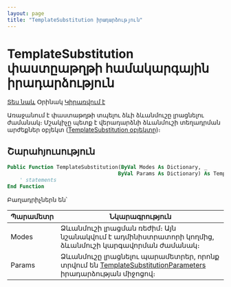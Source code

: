 ```yaml
---
layout: page
title: "TemplateSubstitution իրադարձություն"
---
```


# TemplateSubstitution փաստըաթղթի համակարգային իրադարձություն

[Տես նաև](TemplateSubstitutionParameters.md) Օրինակ [Կիրառվում է](../Defs/doc.md)

Առաջանում է փաստաթղթի տպելու ձևի ձևանմուշը լրացնելու ժամանակ։ 
Մշակիչը պետք է վերադարձնի ձևանմուշի տեղադրման արժեքներ օբյեկտ ([TemplateSubstitution օբյեկտը](../Functions/TemplateSubstitution.html))։ 

## Շարահյուսություն

``` vb
Public Function TemplateSubstitution(ByVal Modes As Dictionary, _
                                    ByVal Params As Dictionary) As TemplateSubstitution
    ' statements
End Function
```

Բաղադրիչներն են՝

| Պարամետր | Նկարագրություն |
|--|--|
| Modes | Ձևանմուշի լրացման ռեժիմ։ Այն նշանակվում է ադմինիստրատորի կողմից, ձևանմուշի կարգավորման ժամանակ։ |
| Params | Ձևանմուշը լրացնելու պարամետրեր, որոնք տրվում են [TemplateSubstitutionParameters](TemplateSubstitutionParameters.md) իրադարձության միջոցով։ |
